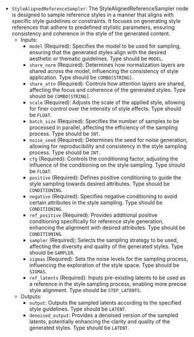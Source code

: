 - `StyleAlignedReferenceSampler`: The StyleAlignedReferenceSampler node is designed to sample reference styles in a manner that aligns with specific style guidelines or constraints. It focuses on generating style references that adhere to predefined stylistic parameters, ensuring consistency and coherence in the style of the generated content.
    - Inputs:
        - `model` (Required): Specifies the model to be used for sampling, ensuring that the generated styles align with the desired aesthetic or thematic guidelines. Type should be `MODEL`.
        - `share_norm` (Required): Determines how normalization layers are shared across the model, influencing the consistency of style application. Type should be `COMBO[STRING]`.
        - `share_attn` (Required): Controls how attention layers are shared, affecting the focus and coherence of the generated styles. Type should be `COMBO[STRING]`.
        - `scale` (Required): Adjusts the scale of the applied style, allowing for finer control over the intensity of style effects. Type should be `FLOAT`.
        - `batch_size` (Required): Specifies the number of samples to be processed in parallel, affecting the efficiency of the sampling process. Type should be `INT`.
        - `noise_seed` (Required): Determines the seed for noise generation, allowing for reproducibility and consistency in the style sampling process. Type should be `INT`.
        - `cfg` (Required): Controls the conditioning factor, adjusting the influence of the conditioning on the style sampling. Type should be `FLOAT`.
        - `positive` (Required): Defines positive conditioning to guide the style sampling towards desired attributes. Type should be `CONDITIONING`.
        - `negative` (Required): Specifies negative conditioning to avoid certain attributes in the style sampling. Type should be `CONDITIONING`.
        - `ref_positive` (Required): Provides additional positive conditioning specifically for reference style generation, enhancing the alignment with desired attributes. Type should be `CONDITIONING`.
        - `sampler` (Required): Selects the sampling strategy to be used, affecting the diversity and quality of the generated styles. Type should be `SAMPLER`.
        - `sigmas` (Required): Sets the noise levels for the sampling process, influencing the exploration of the style space. Type should be `SIGMAS`.
        - `ref_latents` (Required): Inputs pre-existing latents to be used as a reference in the style sampling process, enabling more precise style alignment. Type should be `STEP_LATENTS`.
    - Outputs:
        - `output`: Outputs the sampled latents according to the specified style guidelines. Type should be `LATENT`.
        - `denoised_output`: Provides a denoised version of the sampled latents, potentially enhancing the clarity and quality of the generated styles. Type should be `LATENT`.
